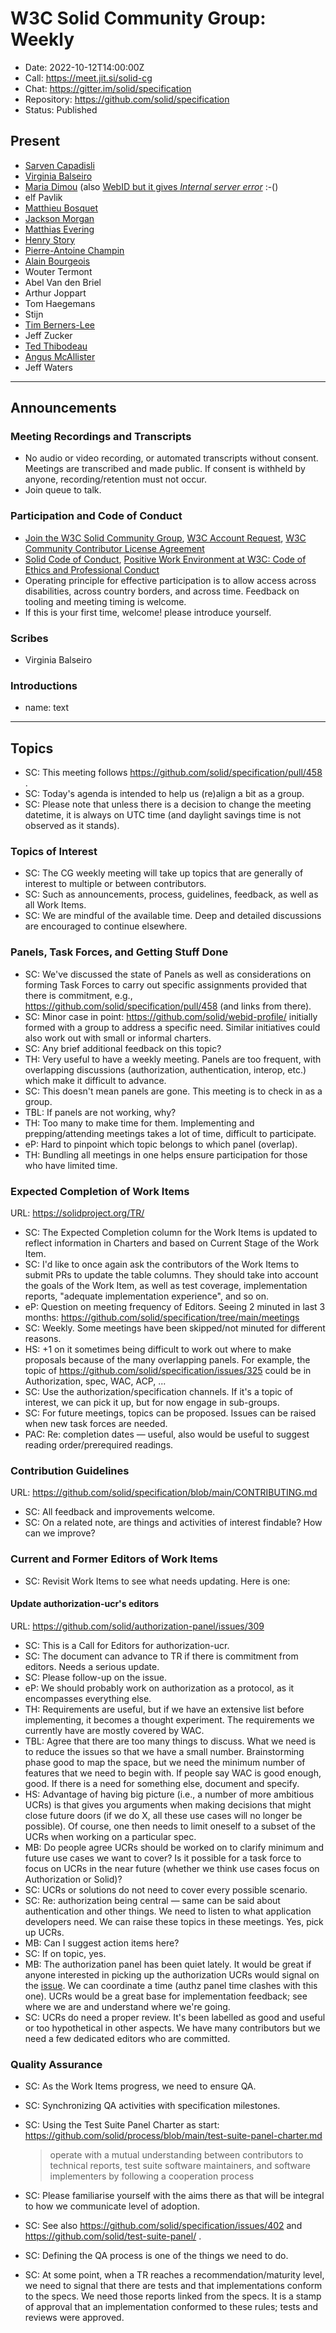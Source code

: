 # W3C Solid Community Group: Weekly

* Date: 2022-10-12T14:00:00Z
* Call: https://meet.jit.si/solid-cg
* Chat: https://gitter.im/solid/specification
* Repository: https://github.com/solid/specification
* Status: Published

## Present
* [Sarven Capadisli](https://csarven.ca/#i)
* [Virginia Balseiro](https://virginiabalseiro.com/#me)
* [Maria Dimou](https://cern.ch/maria) (also [WebID but it gives _Internal server error_](https://dimou.solidcommunity.net/profile/card#me) :-()
* elf Pavlik
* [Matthieu Bosquet](https://id.inrupt.com/matthieu)
* [Jackson Morgan](https://jackson.solidcommunity.net/profile/card#me)
* [Matthias Evering](https://solidweb.me/testpro/)
* [Henry Story](https://bblfish.net/people/henry/card#me)
* [Pierre-Antoine Champin](https://solid.champin.net/pa/profile/card#me)
* [Alain Bourgeois](https://bourgeoa.solidcommunity.net/profile/card#me)
* Wouter Termont
* Abel Van den Briel
* Arthur Joppart
* Tom Haegemans
* Stijn
* [Tim Berners-Lee](https://timbl.solidcommunity.net/profile/card#me)
* Jeff Zucker
* [Ted Thibodeau](https://github.com/TallTed)
* [Angus McAllister](https://www.linkedin.com/in/angus-mcallister/)
* Jeff Waters

---

## Announcements

### Meeting Recordings and Transcripts
* No audio or video recording, or automated transcripts without consent. Meetings are transcribed and made public. If consent is withheld by anyone, recording/retention must not occur.
* Join queue to talk.


### Participation and Code of Conduct
* [Join the W3C Solid Community Group](https://www.w3.org/community/solid/join), [W3C Account Request](http://www.w3.org/accounts/request), [W3C Community Contributor License Agreement](https://www.w3.org/community/about/agreements/cla/)
* [Solid Code of Conduct](https://github.com/solid/process/blob/main/code-of-conduct.md), [Positive Work Environment at W3C: Code of Ethics and Professional Conduct](https://www.w3.org/Consortium/cepc/)
* Operating principle for effective participation is to allow access across disabilities, across country borders, and across time. Feedback on tooling and meeting timing is welcome.
* If this is your first time, welcome! please introduce yourself.


### Scribes
* Virginia Balseiro


### Introductions
* name: text

---


## Topics

* SC: This meeting follows https://github.com/solid/specification/pull/458 .
* SC: Today's agenda is intended to help us (re)align a bit as a group.
* SC: Please note that unless there is a decision to change the meeting datetime, it is always on UTC time (and daylight savings time is not observed as it stands).


### Topics of Interest

* SC: The CG weekly meeting will take up topics that are generally of interest to multiple or between contributors.
* SC: Such as announcements, process, guidelines, feedback, as well as all Work Items.
* SC: We are mindful of the available time. Deep and detailed discussions are encouraged to continue elsewhere.



### Panels, Task Forces, and Getting Stuff Done

* SC: We've discussed the state of Panels as well as considerations on forming Task Forces to carry out specific assignments provided that there is commitment, e.g., https://github.com/solid/specification/pull/458 (and links from there).
* SC: Minor case in point: https://github.com/solid/webid-profile/ initially formed with a group to address a specific need. Similar initiatives could also work out with small or informal charters.
* SC: Any brief additional feedback on this topic?
* TH: Very useful to have a weekly meeting. Panels are too frequent, with overlapping discussions (authorization, authentication, interop, etc.) which make it difficult to advance. 
* SC: This doesn't mean panels are gone. This meeting is to check in as a group. 
* TBL: If panels are not working, why?
* TH: Too many to make time for them. Implementing and prepping/attending meetings takes a lot of time, difficult to participate. 
* eP: Hard to pinpoint which topic belongs to which panel (overlap). 
* TH: Bundling all meetings in one helps ensure participation for those who have limited time. 



### Expected Completion of Work Items
URL: https://solidproject.org/TR/

* SC: The Expected Completion column for the Work Items is updated to reflect information in Charters and based on Current Stage of the Work Item.
* SC: I'd like to once again ask the contributors of the Work Items to submit PRs to update the table columns. They should take into account the goals of the Work Item, as well as test coverage, implementation reports, "adequate implementation experience", and so on.
* eP: Question on meeting frequency of Editors. Seeing 2 minuted in last 3 months: https://github.com/solid/specification/tree/main/meetings
* SC: Weekly. Some meetings have been skipped/not minuted for different reasons. 
* HS: +1 on it sometimes being difficult to work out where to make proposals because of the many overlapping panels. For example, the topic of https://github.com/solid/specification/issues/325 could be in Authorization, spec, WAC, ACP, ... 
* SC: Use the authorization/specification channels. If it's a topic of interest, we can pick it up, but for now engage in sub-groups.
* SC: For future meetings, topics can be proposed. Issues can be raised when new task forces are needed.
* PAC: Re: completion dates — useful, also would be useful to suggest reading order/prerequired readings. 



### Contribution Guidelines
URL: https://github.com/solid/specification/blob/main/CONTRIBUTING.md

* SC: All feedback and improvements welcome.
* SC: On a related note, are things and activities of interest findable? How can we improve?



### Current and Former Editors of Work Items

* SC: Revisit Work Items to see what needs updating. Here is one:

#### Update authorization-ucr's editors
URL: https://github.com/solid/authorization-panel/issues/309

* SC: This is a Call for Editors for authorization-ucr.
* SC: The document can advance to TR if there is commitment from editors. Needs a serious update.
* SC: Please follow-up on the issue.
* eP: We should probably work on authorization as a protocol, as it encompasses everything else. 
* TH: Requirements are useful, but if we have an extensive list before implementing, it becomes a thought experiment. The requirements we currently have are mostly covered by WAC.
* TBL: Agree that there are too many things to discuss. What we need is to reduce the issues so that we have a small number. Brainstorming phase good to map the space, but we need the minimum number of features that we need to begin with. If people say WAC is good enough, good. If there is a need for something else, document and specify. 
* HS: Advantage of having big picture (i.e., a number of more ambitious UCRs) is that gives you arguments when making decisions that might close future doors (if we do X, all these use cases will no longer be possible). Of course, one then needs to limit oneself to a subset of the UCRs when working on a particular spec.
* MB: Do people agree UCRs should be worked on to clarify minimum and future use cases we want to cover? Is it possible for a task force to focus on UCRs in the near future (whether we think use cases focus on Authorization or Solid)?
* SC: UCRs or solutions do not need to cover every possible scenario. 
* SC: Re: authorization being central — same can be said about authentication and other things. We need to listen to what application developers need. We can raise these topics in these meetings. Yes, pick up UCRs.
* MB: Can I suggest action items here?
* SC: If on topic, yes.
* MB: The authorization panel has been quiet lately. It would be great if anyone interested in picking up the authorization UCRs would signal on the [issue](https://github.com/solid/authorization-panel/issues/309). We can coordinate a time (authz panel time clashes with this one). UCRs would be a great base for implementation feedback; see where we are and understand where we're going.
* SC: UCRs do need a proper review. It's been labelled as good and useful or too hypothetical in other aspects. We have many contributors but we need a few dedicated editors who are committed.



### Quality Assurance

* SC: As the Work Items progress, we need to ensure QA.
* SC: Synchronizing QA activities with specification milestones.
* SC: Using the Test Suite Panel Charter as start: https://github.com/solid/process/blob/main/test-suite-panel-charter.md
  > operate with a mutual understanding between contributors to technical reports, test suite software maintainers, and software implementers by following a cooperation process

* SC: Please familiarise yourself with the aims there as that will be integral to how we communicate level of adoption.
* SC: See also https://github.com/solid/specification/issues/402 and https://github.com/solid/test-suite-panel/ .
* SC: Defining the QA process is one of the things we need to do.
* SC: At some point, when a TR reaches a recommendation/maturity level, we need to signal that there are tests and that implementations conform to the specs. We need those reports linked from the specs. It is a stamp of approval that an implementation conformed to these rules; tests and reviews were approved. 
